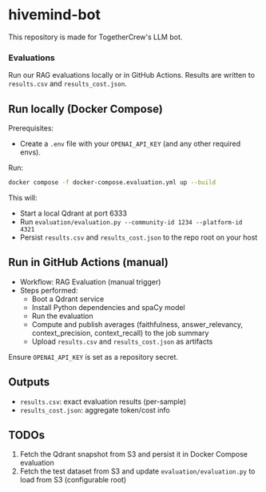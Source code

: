 # hivemind-bot

This repository is made for TogetherCrew's LLM bot.

### Evaluations

Run our RAG evaluations locally or in GitHub Actions. Results are written to `results.csv` and `results_cost.json`.

## Run locally (Docker Compose)

Prerequisites:

- Create a `.env` file with your `OPENAI_API_KEY` (and any other required envs).

Run:

```bash
docker compose -f docker-compose.evaluation.yml up --build
```

This will:

- Start a local Qdrant at port 6333
- Run `evaluation/evaluation.py --community-id 1234 --platform-id 4321`
- Persist `results.csv` and `results_cost.json` to the repo root on your host

## Run in GitHub Actions (manual)

- Workflow: RAG Evaluation (manual trigger)
- Steps performed:
  - Boot a Qdrant service
  - Install Python dependencies and spaCy model
  - Run the evaluation
  - Compute and publish averages (faithfulness, answer_relevancy, context_precision, context_recall) to the job summary
  - Upload `results.csv` and `results_cost.json` as artifacts

Ensure `OPENAI_API_KEY` is set as a repository secret.

## Outputs

- `results.csv`: exact evaluation results (per-sample)
- `results_cost.json`: aggregate token/cost info

## TODOs

1. Fetch the Qdrant snapshot from S3 and persist it in Docker Compose evaluation
2. Fetch the test dataset from S3 and update `evaluation/evaluation.py` to load from S3 (configurable root)

